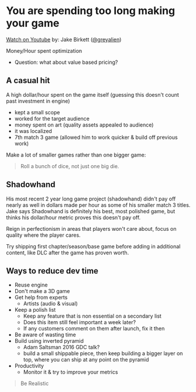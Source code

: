 # You are spending too long making your game
[Watch on Youtube](https://www.youtube.com/watch?v=XmIFaAU0mJg)
by: Jake Birkett ([@greyalien](https://twitter.com/greyalien))

Money/Hour spent optimization
 - Question: what about value based pricing?

## A casual hit
A high dollar/hour spent on the game itself (guessing this doesn't count past investment in engine)
 - kept a small scope
 - worked for the target audience
 - money spent on art (quality assets appealed to audience)
 - it was localized
 - 7th match 3 game (allowed him to work quicker & build off previous work)

Make a lot of smaller games rather than one bigger game:
> Roll a bunch of dice, not just one big die. 

## Shadowhand
His most recent 2 year long game project (shadowhand) didn't pay off nearly as well in dollars made per hour as some of his smaller match 3 titles. Jake says Shadowhand is definitely his best, most polished game, but thinks his dollar/hour metric proves this doesn't pay off. 

Reign in perfectionism in areas that players won't care about, focus on quality where the player cares.

Try shipping first chapter/season/base game before adding in additional content, like DLC after the game has proven worth.

## Ways to reduce dev time
 - Reuse engine
 - Don't make a 3D game
 - Get help from experts
    - Artists (audio & visual)
 - Keep a polish list
    - Keep any feature that is non essential on a secondary list
    - Does this item still feel important a week later?
    - If any customers comment on them after launch, fix it then
 - Be aware of wasting time
 - Build using inverted pyramid
    - Adam Saltsman 2016 GDC talk?
    - build a small shippable piece, then keep building a bigger layer on top, where you can ship at any point on the pyramid
 - Productivity
    - Monitor it & try to improve your metrics

> Be Realistic
